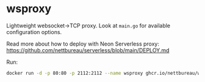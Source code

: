 # wsproxy

Lightweight websocket->TCP proxy. Look at `main.go` for available configuration options.

Read more about how to deploy with Neon Serverless proxy: https://github.com/nettbureau/serverless/blob/main/DEPLOY.md

Run:

```bash
docker run -d -p 80:80 -p 2112:2112 --name wsproxy ghcr.io/nettbureau/wsproxy:latest
```
